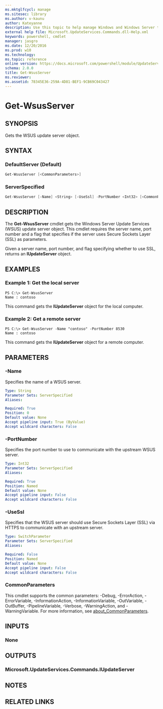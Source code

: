 ```yaml
---
ms.mktglfcycl: manage
ms.sitesec: library
ms.author: v-kaunu
author: Kateyanne
description: Use this topic to help manage Windows and Windows Server technologies with Windows PowerShell.
external help file: Microsoft.UpdateServices.Commands.dll-Help.xml
keywords: powershell, cmdlet
manager: jasgro
ms.date: 12/20/2016
ms.prod: w10
ms.technology: 
ms.topic: reference
online version: https://docs.microsoft.com/powershell/module/UpdateServices/Get-WsusServer?view=win10-ps
schema: 2.0.0
title: Get-WsusServer
ms.reviewer:
ms.assetid: 78345E36-259A-4D81-BEF1-9CB69C043427
---
```


# Get-WsusServer

## SYNOPSIS

Gets the WSUS update server object.

## SYNTAX

### DefaultServer (Default)

```powershell
Get-WsusServer [<CommonParameters>]
```

### ServerSpecified

```powershell
Get-WsusServer [-Name] <String> [-UseSsl] -PortNumber <Int32> [<CommonParameters>]
```

## DESCRIPTION

The **Get-WsusServer** cmdlet gets the Windows Server Update Services (WSUS) update server object. This cmdlet requires the server name, port number and a flag that specifies if the server uses Secure Sockets Layer (SSL) as parameters.

Given a server name, port number, and flag specifying whether to use SSL, returns an **IUpdateServer** object.

## EXAMPLES

### Example 1: Get the local server

```text
PS C:\> Get-WsusServer
Name : contoso
```

This command gets the **IUpdateServer** object for the local computer.

### Example 2: Get a remote server

```text
PS C:\> Get-WsusServer -Name "contoso" -PortNumber 8530
Name : contoso
```

This command gets the **IUpdateServer** object for a remote computer.

## PARAMETERS

### -Name

Specifies the name of a WSUS server.

```yaml
Type: String
Parameter Sets: ServerSpecified
Aliases:

Required: True
Position: 0
Default value: None
Accept pipeline input: True (ByValue)
Accept wildcard characters: False
```

### -PortNumber

Specifies the port number to use to communicate with the upstream WSUS server.

```yaml
Type: Int32
Parameter Sets: ServerSpecified
Aliases:

Required: True
Position: Named
Default value: None
Accept pipeline input: False
Accept wildcard characters: False
```

### -UseSsl

Specifies that the WSUS server should use Secure Sockets Layer (SSL) via HTTPS to communicate with an upstream server.

```yaml
Type: SwitchParameter
Parameter Sets: ServerSpecified
Aliases:

Required: False
Position: Named
Default value: None
Accept pipeline input: False
Accept wildcard characters: False
```

### CommonParameters

This cmdlet supports the common parameters: -Debug, -ErrorAction, -ErrorVariable, -InformationAction, -InformationVariable, -OutVariable, -OutBuffer, -PipelineVariable, -Verbose, -WarningAction, and -WarningVariable. For more information, see [about_CommonParameters](http://go.microsoft.com/fwlink/?LinkID=113216).

## INPUTS

### None

## OUTPUTS

### Microsoft.UpdateServices.Commands.IUpdateServer

## NOTES

## RELATED LINKS
